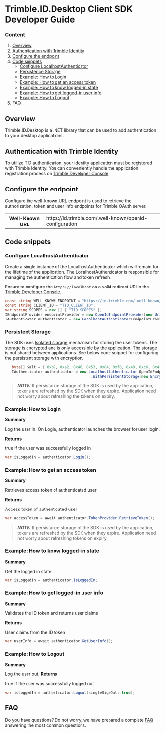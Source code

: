 # Trimble.ID.Desktop Client SDK Developer Guide

### Content

1. [Overview](#overview)
2. [Authentication with Trimble Identity](#identity)
3. [Configure the endpoint](#configure-endpoint)
4. [Code snippets](#snippets)
    + [Configure LocalhostAuthenticator](#configure_authenticator)
    + [Persistence Storage](#persistant_storage)
    + [Example: How to Login](#login) 
    + [Example: How to get an access token](#access_token)
    + [Example: How to know logged-in state](#loggedin_state)
    + [Example: How to get logged-in user info](#user_info)
    + [Example: How to Logout](#logout)
5. [FAQ](#faq)

## <a name="overview">Overview</a> ##

Trimble.ID.Desktop is a .NET library that can be used to add authentication to your desktop applications. 

## <a name="identity">Authentication with Trimble Identity</a> ##

To utilize TID authentication, your identity application must be registered with Trimble Identity. You can conveniently handle the application registration process on [Trimble Developer Console](https://developer.console.trimble.com).

## <a name="configure-endpoint">Configure the endpoint</a> ##

Configure the well-known URL endpoint is used to retrieve the authorization, token and user info endpoints for Trimble OAuth server. 

<table>
    <tbody>
        <tr>
            <th>Well-Known URL</th>
            <td>https://id.trimble.com/.well-known/openid-configuration</td>
        </tr>
    </tbody>
  </table>

## <a name="snippets">Code snippets</a> ##

### <a name="configure_authenticator">Configure LocalhostAuthenticator</a> ###

Create a single instance of the LocalhostAuthenticator which will remain for the lifetime of the application. The LocalhostAuthenticator is responsible for managing the authentication flow and token refresh.

Ensure to configure the `https://localhost` as a valid redirect URI in the [Trimble Developer Console](https://beta.console.trimble.com/home).

```csharp
const string WELL_KNOWN_ENDPOINT = "https://id.trimble.com/.well-known/openid-configuration";
const string CLIENT_ID = "TID_CLIENT_ID";
var string SCOPES = new [] { "TID_SCOPES" };
IEndpointProvider endpointProvider = new OpenIdEndpointProvider(new Uri(WELL_KNOWN_ENDPOINT, UriKind.Absolute));
IAuthenticator authenticator = new LocalhostAuthenticator(endpointProvider, CLIENT_ID, SCOPES);
```

### <a name="persistent_storage">Persistent Storage</a> ###

The SDK uses [Isolated storage](https://learn.microsoft.com/en-us/dotnet/standard/io/isolated-storage) mechanism for storing the user tokens. The storage is encrypted and is only accessible by the application. The storage is not shared between applications. See below code snippet for configuring the persistent storage with encryption.

 ```csharp
    byte[] Salt = { 0xb7, 0xa2, 0x46, 0x53, 0x84, 0xf0, 0x49, 0xc6, 0x4f, 0x9b };
    IAuthenticator authenticator = new LocalhostAuthenticator(OpenIdEndpointProvider.Production, CLIENT_ID, SCOPES)
                                        .WithPersistentStorage(new EncryptedStorage(new IsolatedFileStorage(<"filename.config">), Salt));
  ```

> **_NOTE:_** If persistance storage of the SDK is used by the application, tokens are refreshed by the SDK when they expire. Application need not worry about refreshing the tokens on expiry. 

### <a name="login">Example: How to Login</a> ###

<b>Summary</b>

  Log the user in. On Login, authenticator launches the browser for user login.

  <b>Returns</b>

  true if the user was successfully logged in

  ```csharp
  var isLoggedIn = authenticator.Login(); 
  ```
### <a name="access_token">Example: How to get an access token</a> ###

<b>Summary</b>

  Retrieves access token of authenticated user

  <b>Returns</b>

  Access token of authenticated user

  ```csharp
  var accessToken = await authenticator.TokenProvider.RetrieveToken();
  ```
> **_NOTE:_** If persistance storage of the SDK is used by the application, tokens are refreshed by the SDK when they expire. Application need not worry about refreshing tokens on expiry.

### <a name="loggedin_state">Example: How to know logged-in state</a> ###
<b>Summary</b>

  Get the logged in state

  ```csharp
  var isLoggedIn = authenticator.IsLoggedIn;
  ```

### <a name="user_info">Example: How to get logged-in user info</a> ###

 <b>Summary</b>

  Validates the ID token and returns user claims

  <b>Returns</b>

  User claims from the ID token

  ```csharp
  var userInfo = await authenticator.GetUserInfo();
  ```

### <a name="logout">Example: How to Logout</a> ###

<b>Summary</b>

  Log the user out. 
<b>Returns</b>

  true if the user was successfully logged out

  ```csharp
  var isLoggedIn = authenticator.Logout(singleSignOut: true);
  ```

## <a name="faq">FAQ</a> ##

Do you have questions? Do not worry, we have prepared a complete [FAQ](./FAQ.md) answering the most common questions.
